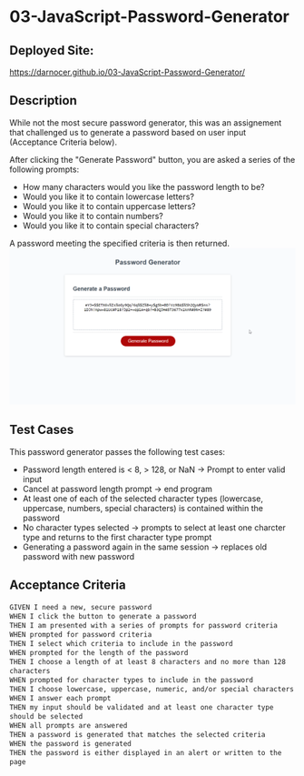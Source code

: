 # 03-JavaScript-Password-Generator

## Deployed Site:

https://darnocer.github.io/03-JavaScript-Password-Generator/

## Description

While not the most secure password generator, this was an assignement that challenged us to generate a password based on user input (Acceptance Criteria below).

After clicking the "Generate Password" button, you are asked a series of the following prompts:

- How many characters would you like the password length to be?
- Would you like it to contain lowercase letters?
- Would you like it to contain uppercase letters?
- Would you like it to contain numbers?
- Would you like it to contain special characters?

A password meeting the specified criteria is then returned.
![password](./Assets/images/password.png)

## Test Cases

This password generator passes the following test cases:

- Password length entered is < 8, > 128, or NaN -> Prompt to enter valid input
- Cancel at password length prompt -> end program
- At least one of each of the selected character types (lowercase, uppercase, numbers, special characters) is contained within the password
- No character types selected -> prompts to select at least one charcter type and returns to the first character type prompt
- Generating a password again in the same session -> replaces old password with new password

## Acceptance Criteria

```
GIVEN I need a new, secure password
WHEN I click the button to generate a password
THEN I am presented with a series of prompts for password criteria
WHEN prompted for password criteria
THEN I select which criteria to include in the password
WHEN prompted for the length of the password
THEN I choose a length of at least 8 characters and no more than 128 characters
WHEN prompted for character types to include in the password
THEN I choose lowercase, uppercase, numeric, and/or special characters
WHEN I answer each prompt
THEN my input should be validated and at least one character type should be selected
WHEN all prompts are answered
THEN a password is generated that matches the selected criteria
WHEN the password is generated
THEN the password is either displayed in an alert or written to the page
```
